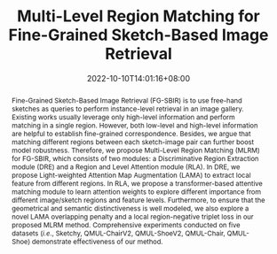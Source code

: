 ---
# Documentation: https://sourcethemes.com/academic/docs/managing-content/

title: "Multi-Level Region Matching for Fine-Grained Sketch-Based Image Retrieval"
authors: 
- Zhixin Ling
- Zhen Xing
- Jiangtong Li
- Li Niu.
date: 2022-10-10T14:01:16+08:00
doi: ""

# Schedule page publish date (NOT publication's date).
publishDate: 2022-08-10T14:01:16+08:00

# Publication type.
# Legend: 0 = Uncategorized; 1 = Conference paper; 2 = Journal article;
# 3 = Preprint / Working Paper; 4 = Report; 5 = Book; 6 = Book section;
# 7 = Thesis; 8 = Patent
publication_types: ["1"]

# Publication name and optional abbreviated publication name.
publication: Proceedings of the 30th ACM International Conference on Multimedia (ACM MM 2022)
publication_short: "ACM MM 2022"

abstract: "Fine-Grained Sketch-Based Image Retrieval (FG-SBIR) is to use free-hand sketches as queries to perform instance-level retrieval in an image gallery. Existing works usually leverage only high-level information and perform matching in a single region. However, both low-level and high-level information are helpful to establish fine-grained correspondence. Besides, we argue that matching different regions between each sketch-image pair can further boost model robustness. Therefore, we propose Multi-Level Region Matching (MLRM) for FG-SBIR, which consists of two modules: a Discriminative Region Extraction module (DRE) and a Region and Level Attention module (RLA). In DRE, we propose Light-weighted Attention Map Augmentation (LAMA) to extract local feature from different regions. In RLA, we propose a transformer-based attentive matching module to learn attention weights to explore different importance from different image/sketch regions and feature levels. Furthermore, to ensure that the geometrical and semantic distinctiveness is well modeled, we also explore a novel LAMA overlapping penalty and a local region-negative triplet loss in our proposed MLRM method. Comprehensive experiments conducted on five datasets (*i.e*., Sketchy, QMUL-ChairV2, QMUL-ShoeV2, QMUL-Chair, QMUL-Shoe) demonstrate effectiveness of our method."

# Summary. An optional shortened abstract.
summary: ""

tags: []
categories: []
featured: false

# Custom links (optional).
#   Uncomment and edit lines below to show custom links.
# links:
# - name: Follow
#   url: https://twitter.com
#   icon_pack: fab
#   icon: twitter

url_pdf: 
url_code: 
url_dataset: 
url_poster:
url_project:
url_slides:
url_source:
url_video:

# Featured image
# To use, add an image named `featured.jpg/png` to your page's folder. 
# Focal points: Smart, Center, TopLeft, Top, TopRight, Left, Right, BottomLeft, Bottom, BottomRight.
image:
  caption: "Model Structure"
  focal_point: "Right"
  preview_only: True

# Associated Projects (optional).
#   Associate this publication with one or more of your projects.
#   Simply enter your project's folder or file name without extension.
#   E.g. `internal-project` references `content/project/internal-project/index.md`.
#   Otherwise, set `projects: []`.
projects: []

# Slides (optional).
#   Associate this publication with Markdown slides.
#   Simply enter your slide deck's filename without extension.
#   E.g. `slides: "example"` references `content/slides/example/index.md`.
#   Otherwise, set `slides: ""`.
slides: ""
---